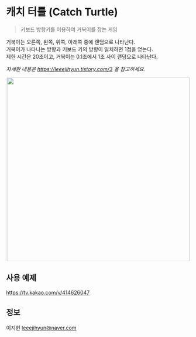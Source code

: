 # 캐치 터틀 (Catch Turtle)  
> 키보드 방향키를 이용하여 거북이를 잡는 게임  

거북이는 오른쪽, 왼쪽, 위쪽, 아래쪽 중에 랜덤으로 나타난다.  
거북이가 나타나는 방향과 키보드 키의 방향이 일치하면 1점을 얻는다.  
제한 시간은 20초이고, 거북이는 0.1초에서 1초 사이 랜덤으로 나타난다.  

_자세한 내용은 https://leeejihyun.tistory.com/3 을 참고하세요._

<center><img src="main.gif" width="500" height="500"></center>  

## 사용 예제
https://tv.kakao.com/v/414626047  

## 정보
이지현 leeejihyun@naver.com  
